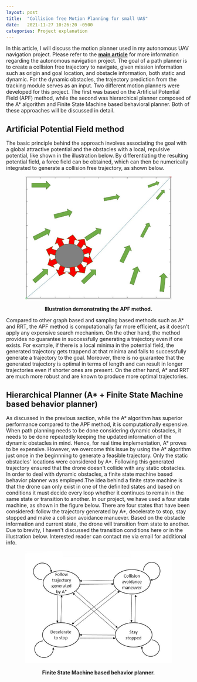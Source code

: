 ```yaml
---
layout: post
title:  "Collision free Motion Planning for small UAS"
date:   2021-11-27 10:26:20 -0500
categories: Project explanation
---
```

In this article, I will discuss the motion planner used in my autonomous UAV navigation project. Please refer to the [**main article**](https://github.com/rachitpras/UAV_autonomous_navigation/blob/main/_posts/2021-11-23-A-Remote-ID-based-autonomous-navigation-framework-for-small-UAS.md) for more information regarding the autonomous navigation project. The goal of a path planner is to create a collision free trajectory to navigate, given mission information such as origin and goal location, and obstacle information, both static and dynamic. For the dynamic obstacles, the trajectory prediction from the tracking module serves as an input. Two different motion planners were developed for this project. The first was based on the Artificial Potential Field (APF) method, while the second was hierarchical planner composed of the A* algorithm and Finite State Machine based behavioral planner. Both of these approaches will be discussed in detail.

## Artificial Potential Field method

The basic principle behind the approach involves associating  the goal with a global attractive potential and the obstacles with a local, repulsive potential, like shown in the illustration below. By differentiating the resulting potential field, a force field can be obtained, which can then be numerically integrated to generate a collision free trajectory, as shown below.

<p align = "center">
  <img src="https://github.com/rachitpras/UAV_autonomous_navigation/blob/main/images/apf_example.jpg" alt="Illustration demonstrating the APF method" width="400"/> 
</p> 
<p align = "center">
  <b>Illustration demonstrating the APF method.</b>
</p> 

Compared to other graph based and sampling based methods such as A* and RRT, the APF method is computationally far more efficient, as it doesn't apply any expensive search mechanism. On the other hand, the method provides no guarantee in successfully generating a trajectory even if one exists. For example, if there is a local minima in the potential field, the generated trajectory gets trappend at that minima and fails to successfully generate a trajectory to the goal. Moreover, there is no guarantee that the generated trajectory is optimal in terms of length and can result in longer trajectories even if shorter ones are present. On the other hand, A* and RRT are much more robust and are known to produce more optimal trajectories.

## Hierarchical Planner (A* + Finite State Machine based behavior planner)

As discussed in the previous section, while the A* algorithm has superior performance compared to the APF method, it is computationally expensive. When path planning needs to be done considering dynamic obstacles, it needs to be done repeatedly keeping the updated information of the dynamic obstacles in mind. Hence, for real time implementation, A* proves to be expensive. However, we overcome this issue by using the A* algorithm just once in the beginnning to generate a feasible trajectory. Only the static obstacles' locations were considered by A*. Following this generated trajectory ensured that the drone doesn't collide with any static obstacles. In order to deal with dynamic obstacles, a finite state machine based behavior planner was employed.The idea behind a finite state machine is that the drone can only exist in one of the definited states and based on conditions it must decide every loop whether it continues to remain in the same state or transition to another. In our project, we have used a four state machine, as shown in the figure below. There are four states that have been considered: follow the trajectory generated by A*, decelerate to stop, stay stopped and make a collision avoidance manuever. Based on the obstacle information and current state, the drone will transition from state to another. Due to brevity, I haven't discussed the transition conditions here or in the illustration below. Interested reader can contact me via email for additional info.

<p align = "center">
  <img src="https://github.com/rachitpras/UAV_autonomous_navigation/blob/main/images/finite_state_machine.JPG" alt="Finite State Machine based behavior planner" width="400"/> 
</p> 
<p align = "center">
  <b>Finite State Machine based behavior planner.</b>
</p> 
